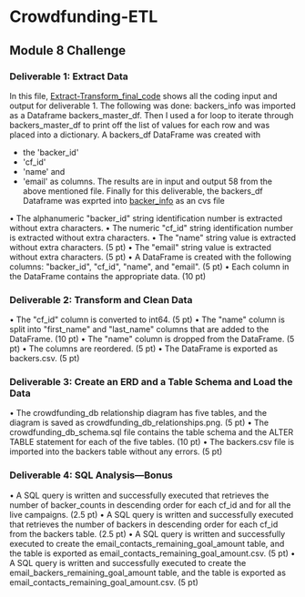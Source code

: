 # Crowdfunding-ETL
## Module 8 Challenge
### Deliverable 1: Extract Data 

In this file, [Extract-Transform_final_code](https://github.com/JaredTMurray/Crowdfunding-ETL/blob/main/Extract-Transform_final_code.ipynb) shows all the coding input and output for deliverable 1. 
The following was done: 
backers_info was imported as a Dataframe backers_master_df. Then I used a for loop to iterate through backers_master_df to print off the list of values 
for each row and was placed into a dictionary.
A backers_df DataFrame was created with 
- the 'backer_id'
- 'cf_id'
- 'name' and 
- 'email' as columns. 
The results are in input and output 58 from the above mentioned file. Finally for this deliverable, the backers_df Dataframe was exprted into [backer_info](https://github.com/JaredTMurray/Crowdfunding-ETL/blob/main/backer_info.csv) as an cvs file 

•	The alphanumeric "backer_id" string identification number is extracted without extra characters. 
•	The numeric "cf_id" string identification number is extracted without extra characters. 
•	The "name" string value is extracted without extra characters. (5 pt)
•	The "email" string value is extracted without extra characters. (5 pt)
•	A DataFrame is created with the following columns: "backer_id", "cf_id", "name", and "email". (5 pt)
•	Each column in the DataFrame contains the appropriate data. (10 pt)


### Deliverable 2: Transform and Clean Data 
•	The "cf_id" column is converted to int64. (5 pt)
•	The "name" column is split into "first_name" and "last_name" columns that are added to the DataFrame. (10 pt)
•	The "name" column is dropped from the DataFrame. (5 pt)
•	The columns are reordered. (5 pt)
•	The DataFrame is exported as backers.csv. (5 pt)


### Deliverable 3: Create an ERD and a Table Schema and Load the Data 
•	The crowdfunding_db relationship diagram has five tables, and the diagram is saved as crowdfunding_db_relationships.png. (5 pt)
•	The crowdfunding_db_schema.sql file contains the table schema and the ALTER TABLE statement for each of the five tables. (10 pt)
•	The backers.csv file is imported into the backers table without any errors. (5 pt)


### Deliverable 4: SQL Analysis—Bonus 
•	A SQL query is written and successfully executed that retrieves the number of backer_counts in descending order for each cf_id and for all the live campaigns. (2.5 pt)
•	A SQL query is written and successfully executed that retrieves the number of backers in descending order for each cf_id from the backers table. (2.5 pt)
•	A SQL query is written and successfully executed to create the email_contacts_remaining_goal_amount table, and the table is exported as email_contacts_remaining_goal_amount.csv. (5 pt)
•	A SQL query is written and successfully executed to create the email_backers_remaining_goal_amount table, and the table is exported as email_contacts_remaining_goal_amount.csv. (5 pt)
